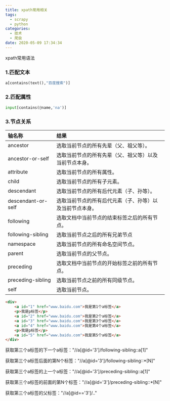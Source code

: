 ```yaml
---
title: xpath常用相关
tags:
  - scrapy
  - python
categories:
  - 技术
  - 爬虫
date: 2020-05-09 17:34:34
---
```



xpath常用语法

<!--more-->

### 1.匹配文本

```python
a[contains(text(),"百度搜索")]
```

### 2.匹配属性

```python
input[contains(@name,'na')]
```

### 3.节点关系

| 轴名称             | 结果                                                     |
| :----------------- | :------------------------------------------------------- |
| ancestor           | 选取当前节点的所有先辈（父、祖父等）。                   |
| ancestor-or-self   | 选取当前节点的所有先辈（父、祖父等）以及当前节点本身。   |
| attribute          | 选取当前节点的所有属性。                                 |
| child              | 选取当前节点的所有子元素。                               |
| descendant         | 选取当前节点的所有后代元素（子、孙等）。                 |
| descendant-or-self | 选取当前节点的所有后代元素（子、孙等）以及当前节点本身。 |
| following          | 选取文档中当前节点的结束标签之后的所有节点。             |
| following-sibling  | 选取当前节点之后的所有兄弟节点                           |
| namespace          | 选取当前节点的所有命名空间节点。                         |
| parent             | 选取当前节点的父节点。                                   |
| preceding          | 选取文档中当前节点的开始标签之前的所有节点。             |
| preceding-sibling  | 选取当前节点之前的所有同级节点。                         |
| self               | 选取当前节点。                                           |

```html
<div>
    <a id="1" href="www.baidu.com">我是第1个a标签</a>
    <p>我是p标签</p>
    <a id="2" href="www.baidu.com">我是第2个a标签</a>
    <a id="3" href="www.baidu.com">我是第3个a标签</a>
    <a id="4" href="www.baidu.com">我是第4个a标签</a>
    <p>我是p标签</p>
    <a id="5" href="www.baidu.com">我是第5个a标签</a>
</div>
```

获取第三个a标签的下一个a标签："//a[@id='3']/following-sibling::a[1]"

获取第三个a标签后面的第N个标签："//a[@id='3']/following-sibling::*[N]"

获取第三个a标签的上一个a标签："//a[@id='3']/preceding-sibling::a[1]"

获取第三个a标签的前面的第N个标签："//a[@id='3']/preceding-sibling::*[N]"

获取第三个a标签的父标签："//a[@id=='3']/.."